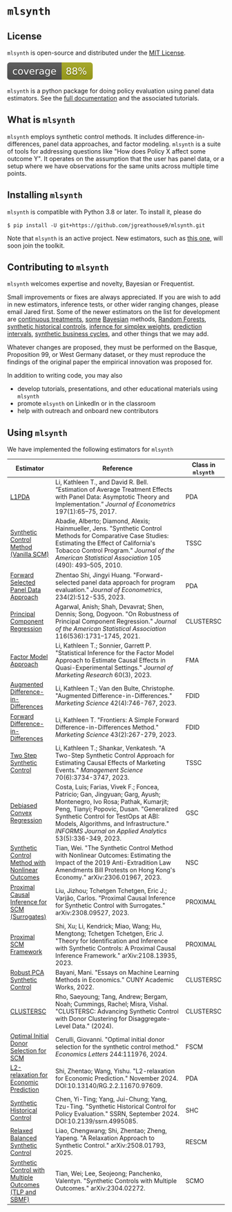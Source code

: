 #  ``mlsynth``


## License

`mlsynth` is open-source and distributed under the [MIT License](LICENSE).

![coverage](coverage.svg)

``mlsynth`` is a python package for doing policy evaluation using panel data estimators. See the [full documentation](https://mlsynth.readthedocs.io/) and the associated tutorials.


## What is  ``mlsynth``
 ``mlsynth`` employs synthetic control methods. It includes difference-in-differences, panel data approaches, and factor modeling.  ``mlsynth`` is a suite of tools for addressing questions like "How does Policy X affect some outcome Y". It operates on the assumption that the user has panel data, or a setup where we have observations for the same units across multiple time points.

## Installing  ``mlsynth``
 ``mlsynth`` is compatible with Python 3.8 or later. To install it, please do

    $ pip install -U git+https://github.com/jgreathouse9/mlsynth.git


Note that  ``mlsynth`` is an active project. New estimators, such as [this one](https://doi.org/10.48550/arXiv.2006.07691), will soon join the toolkit.

## Contributing to ``mlsynth``

``mlsynth`` welcomes expertise and novelty, Bayesian or Frequentist.

Small improvements or fixes are always appreciated. If you are wish to add in new estimators,
inference tests, or other wider ranging changes, please email Jared first. Some of the newer 
estimators on the list for development are [continuous treatments](https://doi.org/10.1080/07350015.2021.1927743), [some](https://economics.mit.edu/sites/default/files/inline-files/_Factor_Bayesian_SC_0.pdf) [Bayesian](https://arxiv.org/pdf/2503.06454) methods, [Random Forests](https://onlinelibrary.wiley.com/doi/abs/10.1002/jae.3123), [synthetic historical controls](https://papers.ssrn.com/sol3/papers.cfm?abstract_id=4995085), [infernce for simplex weights](https://arxiv.org/pdf/2501.15692), [prediction intervals](https://doi.org/10.1002/jae.3134), [synthetic business cycles](https://arxiv.org/pdf/2505.22388), and other things that we may add.

Whatever changes are proposed, they must be performed on the Basque, Proposition 99, or West Germany dataset, or they must reproduce the findings of the original paper the empirical innovation was proposed for.

In addition to writing code, you may also

- develop tutorials, presentations, and other educational materials using ``mlsynth``
- promote ``mlsynth`` on LinkedIn or in the classroom
- help with outreach and onboard new contributors


    
## Using  ``mlsynth``
We have implemented the following estimators for  ``mlsynth``  

| Estimator                                | Reference | Class in  ``mlsynth`` |
| ---------------------------------------- | --------- | ---------------- |
| [L1PDA](https://doi.org/10.1016/j.jeconom.2016.01.011) | Li, Kathleen T., and David R. Bell. “Estimation of Average Treatment Effects with Panel Data: Asymptotic Theory and Implementation.” *Journal of Econometrics* 197(1):65–75, 2017. | PDA |
| [Synthetic Control Method (Vanilla SCM)](https://doi.org/10.1198/jasa.2009.ap08746) | Abadie, Alberto; Diamond, Alexis; Hainmueller, Jens. "Synthetic Control Methods for Comparative Case Studies: Estimating the Effect of California's Tobacco Control Program." *Journal of the American Statistical Association* 105 (490): 493–505, 2010. | TSSC |
| [Forward Selected Panel Data Approach](https://doi.org/10.1016/j.jeconom.2021.04.009) | Zhentao Shi, Jingyi Huang. "Forward-selected panel data approach for program evaluation." *Journal of Econometrics*, 234(2):512-535, 2023. | PDA |
| [Principal Component Regression](https://doi.org/10.1080/01621459.2021.1928513) | Agarwal, Anish; Shah, Devavrat; Shen, Dennis; Song, Dogyoon. "On Robustness of Principal Component Regression." *Journal of the American Statistical Association* 116(536):1731–1745, 2021. | CLUSTERSC |
| [Factor Model Approach](https://doi.org/10.1177/00222437221137533) | Li, Kathleen T.; Sonnier, Garrett P. "Statistical Inference for the Factor Model Approach to Estimate Causal Effects in Quasi-Experimental Settings." *Journal of Marketing Research* 60(3), 2023. | FMA |
| [Augmented Difference-in-Differences](https://doi.org/10.1287/mksc.2022.1406) | Li, Kathleen T.; Van den Bulte, Christophe. "Augmented Difference-in-Differences." *Marketing Science* 42(4):746-767, 2023. | FDID |
| [Forward Difference-in-Differences](https://doi.org/10.1287/mksc.2022.1406) | Li, Kathleen T. "Frontiers: A Simple Forward Difference-in-Differences Method." *Marketing Science* 43(2):267-279, 2023. | FDID |
| [Two Step Synthetic Control](https://doi.org/10.1287/mnsc.2023.4878) | Li, Kathleen T.; Shankar, Venkatesh. "A Two-Step Synthetic Control Approach for Estimating Causal Effects of Marketing Events." *Management Science* 70(6):3734-3747, 2023. | TSSC |
| [Debiased Convex Regression](https://doi.org/10.1287/inte.2023.0028) | Costa, Luis; Farias, Vivek F.; Foncea, Patricio; Gan, Jingyuan; Garg, Ayush; Montenegro, Ivo Rosa; Pathak, Kumarjit; Peng, Tianyi; Popovic, Dusan. "Generalized Synthetic Control for TestOps at ABI: Models, Algorithms, and Infrastructure." *INFORMS Journal on Applied Analytics* 53(5):336-349, 2023. | GSC |
| [Synthetic Control Method with Nonlinear Outcomes](https://arxiv.org/abs/2306.01967) | Tian, Wei. "The Synthetic Control Method with Nonlinear Outcomes: Estimating the Impact of the 2019 Anti-Extradition Law Amendments Bill Protests on Hong Kong's Economy." arXiv:2306.01967, 2023. | NSC |
| [Proximal Causal Inference for SCM (Surrogates)](https://arxiv.org/abs/2308.09527) | Liu, Jizhou; Tchetgen Tchetgen, Eric J.; Varjão, Carlos. "Proximal Causal Inference for Synthetic Control with Surrogates." arXiv:2308.09527, 2023. | PROXIMAL |
| [Proximal SCM Framework](https://arxiv.org/abs/2108.13935) | Shi, Xu; Li, Kendrick; Miao, Wang; Hu, Mengtong; Tchetgen Tchetgen, Eric J. "Theory for Identification and Inference with Synthetic Controls: A Proximal Causal Inference Framework." arXiv:2108.13935, 2023. | PROXIMAL |
| [Robust PCA Synthetic Control](https://academicworks.cuny.edu/gc_etds/4984) | Bayani, Mani. "Essays on Machine Learning Methods in Economics." CUNY Academic Works, 2022. | CLUSTERSC |
| [CLUSTERSC](https://doi.org/10.48550/arXiv.2503.21629) | Rho, Saeyoung; Tang, Andrew; Bergam, Noah; Cummings, Rachel; Misra, Vishal. "CLUSTERSC: Advancing Synthetic Control with Donor Clustering for Disaggregate-Level Data." (2024). | CLUSTERSC |
| [Optimal Initial Donor Selection for SCM](https://doi.org/10.1016/j.econlet.2024.111976) | Cerulli, Giovanni. "Optimal initial donor selection for the synthetic control method." *Economics Letters* 244:111976, 2024. | FSCM |
| [L2-relaxation for Economic Prediction](https://doi.org/10.13140/RG.2.2.11670.97609) | Shi, Zhentao; Wang, Yishu. "L2-relaxation for Economic Prediction." November 2024. DOI:10.13140/RG.2.2.11670.97609. | PDA |
| [Synthetic Historical Control](https://ssrn.com/abstract=4995085) | Chen, Yi-Ting; Yang, Jui-Chung; Yang, Tzu-Ting. "Synthetic Historical Control for Policy Evaluation." SSRN, September 2024. DOI:10.2139/ssrn.4995085. | SHC |
| [Relaxed Balanced Synthetic Control](https://arxiv.org/abs/2508.01793) | Liao, Chengwang; Shi, Zhentao; Zheng, Yapeng. "A Relaxation Approach to Synthetic Control." arXiv:2508.01793, 2025. | RESCM |
| [Synthetic Control with Multiple Outcomes (TLP and SBMF)](https://arxiv.org/abs/2304.02272) | Tian, Wei; Lee, Seojeong; Panchenko, Valentyn. "Synthetic Controls with Multiple Outcomes." arXiv:2304.02272. | SCMO |
